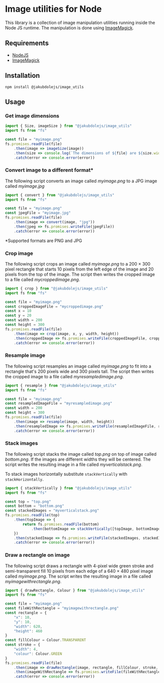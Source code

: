 # Image utilities for Node

This library is a collection of image manipulation utilities running inside the Node JS runtime. The manipulation is done using [ImageMagick](https://imagemagick.org).

## Requirements

- [NodeJS](https://nodejs.org)
- [ImageMagick](https://imagemagick.org)

## Installation

```
npm install @jakubdolejs/image_utils
```

## Usage

### Get image dimensions

```typescript
import { Size, imageSize } from "@jakubdolejs/image_utils"
import fs from "fs"

const file = "myimage.png"
fs.promises.readFile(file)
    .then(image => imageSize(image))
    .then(size => console.log(`The dimensions of ${file} are ${size.width} x ${size.height} pixels`))
    .catch(error => console.error(error))
```
### Convert image to a different format*

The following script converts an image called *myimage.png* to a JPG image called *myimage.jpg*

```typescript
import { convert } from "@jakubdolejs/image_utils"
import fs from "fs"

const file = "myimage.png"
const jpegFile = "myimage.jpg"
fs.promises.readFile(file)
    .then(image => convert(image, "jpg"))
    .then(jpeg => fs.promises.writeFile(jpegFile))
    .catch(error => console.error(error))
```
*Supported formats are PNG and JPG

### Crop image

The following script crops an image called *myimage.png* to a 200 &times; 300 pixel rectangle that starts 10 pixels from the left edge of the image and 20 pixels from the top of the image. The script then writes the cropped image to a file called *mycroppedimage.png*.

```typescript
import { crop } from "@jakubdolejs/image_utils"
import fs from "fs"

const file = "myimage.png"
const croppedImageFile = "mycroppedimage.png"
const x = 10
const y = 20
const width = 200
const height = 300
fs.promises.readFile(file)
    .then(image => crop(image, x, y, width, height))
    .then(croppedImage => fs.promises.writeFile(croppedImageFile, croppedImage))
    .catch(error => console.error(error))
```

### Resample image

The following script resamples an image called *myimage.png* to fit into a rectangle that's 200 pixels wide and 300 pixels tall. The script then writes the cropped image to a file called *myresampledimage.png*.

```typescript
import { resample } from "@jakubdolejs/image_utils"
import fs from "fs"

const file = "myimage.png"
const resampledImageFile = "myresampledimage.png"
const width = 200
const height = 300
fs.promises.readFile(file)
    .then(image => resample(image, width, height))
    .then(resampledImage => fs.promises.writeFile(resampledImageFile, resampledImage)
    .catch(error => console.error(error))
```

### Stack images

The following script stacks the image called *top.png* on top of image called *bottom.png*. If the images are different widths they will be centered. The script writes the resulting image in a file called *myverticalstack.png*.

To stack images horizontally substitute `stackVertically` with `stackHorizontally`.

```typescript
import { stackVertically } from "@jakubdolejs/image_utils"
import fs from "fs"

const top = "top.png"
const bottom = "bottom.png"
const stackedImages = "myverticalstack.png"
fs.promises.readFile(top)
    .then(topImage => {
        return fs.promises.readFile(bottom)
            .then(bottomImage => stackVertically([topImage, bottomImage], "Center", "png")
    })
    .then(stackedImage => fs.promises.writeFile(stackedImages, stackedImage))
    .catch(error => console.error(error))
```

### Draw a rectangle on image

The following script draws a rectangle with 4-pixel wide green stroke and semi-transparent fill 10 pixels from each edge of a 640 &times; 480 pixel image called *myimage.png*. The script writes the resulting image in a file called *myimagewithrectangle.png*.

```typescript
import { drawRectangle, Colour } from "@jakubdolejs/image_utils"
import fs from "fs"

const file = "myimage.png"
const fileWithRectangle = "myimagewithrectangle.png"
const rectangle = {
    "x": 10,
    "y": 10,
    "width": 620,
    "height": 460
}
const fillColour = Colour.TRANSPARENT
const stroke = {
    "width": 4,
    "colour": Colour.GREEN
}
fs.promises.readFile(file)
    .then(image => drawRectangle(image, rectangle, fillColour, stroke, "png"))
    .then(imageWithRectangle => fs.promises.writeFile(fileWithRectangle, imageWithRectangle))
    .catch(error => console.error(error))
```